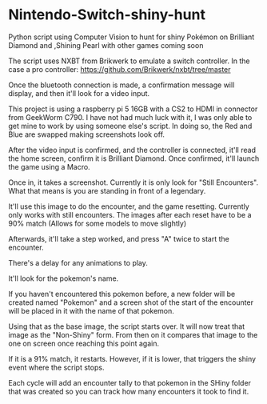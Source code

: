 # Nintendo-Switch-shiny-hunt
Python script using Computer Vision to hunt for shiny Pokémon on Brilliant Diamond and ,Shining Pearl with other games coming soon

The script uses NXBT from Brikwerk to emulate a switch controller. In the case a pro controller: https://github.com/Brikwerk/nxbt/tree/master

Once the bluetooth connection is made, a confirmation message will display, and then it'll look for a video input.

This project is using a raspberry pi 5 16GB with a CS2 to HDMI in connector from GeekWorm C790. I have not had much luck with it, I was only able to get mine to work by using someone else's script. In doing so, the Red and Blue are swapped making screenshots look off.

After the video input is confirmed, and the controller is connected, it'll read the home screen, confirm it is Brilliant Diamond.
Once confirmed, it'll launch the game using a Macro.

Once in, it takes a screenshot. Currently it is only look for "Still Encounters". What that means is you are standing in front of a legendary. 

It'll use this image to do the encounter, and the game resetting. Currently only works with still encounters. The images after each reset have to be a 90% match (Allows for some models to move slightly)

Afterwards, it'll take a step worked, and press "A" twice to start the encounter. 

There's a delay for any animations to play.

It'll look for the pokemon's name.

If you haven't encountered this pokemon before, a new folder will be created named "Pokemon" and a screen shot of the start of the encounter will be placed in it with the name of that pokemon.

Using that as the base image, the script starts over. It will now treat that image as the "Non-Shiny" form. From then on it compares that image to the one on screen once reaching this point again. 

If it is a 91% match, it restarts. However, if it is lower, that triggers the shiny event where the script stops. 

Each cycle will add an encounter tally to that pokemon in the SHiny folder that was created so you can track how many encounters it took to find it.

